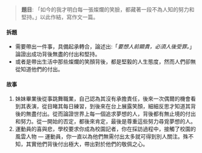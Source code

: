 > **題目**:
> 「如今的我才明白每一張燦爛的笑臉，都藏著一段不為人知的努力和堅持。」以此作結，寫作文一篇。

#### 拆題
- 需要帶出一件事，具備起承轉合，論述出:「*要想人前顯貴，必須人後受罪。*」論證出成功背後無盡的付出和堅持。
- 或者是帶出生活中那些燦爛的笑顏背後，都是堅毅的人生態度，然而人們卻無從知道他們的付出。

#### 故事
1. 妹妹畢業後從事跳舞職業，自己認為其沒有承擔責任，後來一次偶爾的機會看到其表演，從目睹其每日練習，到後來在台上展露笑顏，細細反思才知道其背後的無盡付出。從而論證世界上每一個追求夢想的人，背後都有無止境的付出和努力。從一開始的否定，都後來肯定，最後是尊重這些努力尋覓夢想的人。
2. 運動員的喜與悲，學校要求你成為校園記者，你在採訪過程中，接觸了校園的風雲人物 — 運動員，你一直以為他們無需付出太多就可得到別人關注。殊不知，其實他們背後付出極大，帶出對於他們的敬佩之心。
